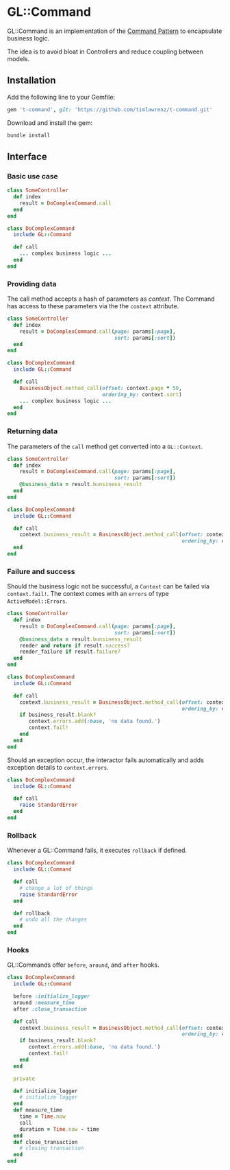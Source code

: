 # GL::Command

GL::Command is an implementation of the [Command Pattern](https://en.wikipedia.org/wiki/Command_pattern) to encapsulate business logic.

The idea is to avoid bloat in Controllers and reduce coupling between models.

## Installation

Add the following line to your Gemfile:

```ruby
gem 't-command', git: 'https://github.com/timlawrenz/t-command.git'
```

Download and install the gem:
```sh
bundle install
```

## Interface

### Basic use case
```ruby
class SomeController
  def index
    result = DoComplexCommand.call
  end
end

class DoComplexCommand
  include GL::Command

  def call
    ... complex business logic ...
  end
end
```

### Providing data
The call method accepts a hash of parameters as _context_. The Command has access to these parameters via the the `context` attribute.
```ruby
class SomeController
  def index
    result = DoComplexCommand.call(page: params[:page],
                                   sort: params[:sort])
  end
end

class DoComplexCommand
  include GL::Command

  def call
    BusinessObject.method_call(offset: context.page * 50,
                               ordering_by: context.sort)
    ... complex business logic ...
  end
end
```

### Returning data
The parameters of the `call` method get converted into a `GL::Context`.
```ruby
class SomeController
  def index
    result = DoComplexCommand.call(page: params[:page],
                                   sort: params[:sort])
    @business_data = result.bunsiness_result
  end
end

class DoComplexCommand
  include GL::Command

  def call
    context.business_result = BusinessObject.method_call(offset: context.page * 50,
                                                         ordering_by: context.sort)
  end
end
```

### Failure and success
Should the business logic not be successful, a `Context` can be failed via `context.fail!`.
The context comes with an `errors` of type `ActiveModel::Errors`.
```ruby
class SomeController
  def index
    result = DoComplexCommand.call(page: params[:page],
                                   sort: params[:sort])
    @business_data = result.bunsiness_result
    render and return if result.success?
    render_failure if result.failure?
  end
end

class DoComplexCommand
  include GL::Command

  def call
    context.business_result = BusinessObject.method_call(offset: context.page * 50,
                                                         ordering_by: context.sort)
    if business_result.blank?
       context.errors.add(:base, 'no data found.')
       context.fail!
    end
  end
end
```

Should an exception occur, the interactor fails automatically and adds exception details to `context.errors`.
```ruby
class DoComplexCommand
  include GL::Command

  def call
    raise StandardError
  end
end
```
### Rollback
Whenever a GL::Command fails, it executes `rollback` if defined.
```ruby
class DoComplexCommand
  include GL::Command

  def call
    # change a lot of things
    raise StandardError
  end

  def rollback
    # undo all the changes
  end
end
```

### Hooks
GL::Commands offer `before`, `around`, and `after` hooks.
```ruby
class DoComplexCommand
  include GL::Command

  before :initialize_logger
  around :measure_time
  after :close_transaction

  def call
    context.business_result = BusinessObject.method_call(offset: context.page * 50,
                                                         ordering_by: context.sort)
    if business_result.blank?
       context.errors.add(:base, 'no data found.')
       context.fail!
    end
  end

  private

  def initialize_logger
    # initialize logger
  end
  def measure_time
    time = Time.now
    call
    duration = Time.now - time
  end
  def close_transaction
    # closing transaction
  end
end
```
